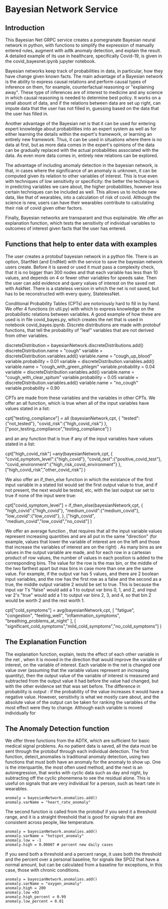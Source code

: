 # Bayesian Network Service

## Introduction

This Bayesian Net GRPC service creates a pomegranate Bayesian neural network in python, with functions to simplify the expression of manually entered rules, augment with adtk anomaly detection, and explain the result. A detailed example of its use in healthcare, specifically Covid-19, is given in the covid_bayesnet.ipynb jupyter notebook.  

Bayesian networks keep track of probabilities in data, in particular, how they have change given known facts.  The main advantage of a Bayesian network is the ability to express causal relations and perform causal types of inference on them, for example, counterfactual reasoning or "explaining away".  These type of inferences are of interest to medicine and any science in which causal reasoning is needed to determine best policy.  It works on a small abount of data, and if the relations between data are set up right, can impute data that the user has not filled in, guessing based on the data that the user has filled in.

Another advantage of the Bayesian net is that it can be used for entering expert knowledge about probabilities into an expert system as well as for either learning the details within the expert's framework, or learning an entirely new framework.  Thus, it can be used in situations where there is no data at first, but as more data comes in the expert's opinions of the data can be gradually replaced with the actual probabilities associated with the data.  As even more data comes in, entirely new relations can be explored.

The advantage of including anomaly detection in the bayesian network, is that, in cases where the significance of an anomaly is unknown, it can be computed given its relation to other variables of interest.  This is true even with techniques of low sensitivity or specificity:  the better the technique is in predicting variables we care about,  the higher probabilities, however less certain techniques can be included as well.  This allows us to include new data, like that of wearables, into a calculation of risk of covid.  Although  the science is new, users can have their wearables contribute to calculating their risk of covid given other factors.

Finally, Bayesian networks are transparant and thus explainable.  We offer an explanation function, which tests the sensitivity of individual variables to outcomes of interest given facts that the user has entered.  



## Functions that help to enter data with examples

The user creates a protobuf bayesian network in a python file.  There is an option, StartNet (and EndNet) with the service to save the bayesian network users create.  Before it is saved  or used it must pass a complexity check, that it is no bigger than 300 nodes and that each variable has less than 10 values, and depends on 4 or fewer other variables for speeds sake. Then the user can add evidence and query values of interest on the saved net with AskNet.  There is a stateless version in which the net is not saved, but has to be reconstructed with every query, StatelessNet.  

Conditional Probability Tables (CPTs) are notoriously hard to fill in by hand.  We offer 4 functions (in util.py)  with which to express knowledge on the probabilistic relations between variables. A good example of how these are used is in file covid_bayes.py, which creates the net that is used in notebook covid_bayes.ipynb.  Discrete distributions are made with protobuf functions, that tell the probability of "leaf" variables that are not derived from other variables.  

discreteDistribution = bayesianNetwork.discreteDistributions.add()
	discreteDistribution.name = "cough"
	variable = discreteDistribution.variables.add()
	variable.name = "cough_up_blood"
	variable.probability = 0.01
	variable = discreteDistribution.variables.add()
	variable.name = "cough_with_green_phlegm"
	variable.probability = 0.04
	variable = discreteDistribution.variables.add()
	variable.name = "cough_with_clear_spitum"
	variable.probability = 0.05
	variable = discreteDistribution.variables.add()
	variable.name = "no_cough"
	variable.probability = 0.90



CPTs are made from these variables and the variables in other CPTs.  We offer an all function, which is true when all of the input variables have values stated in a list:  

cpt["testing_compliance"] = all (bayesianNetwork,cpt,
        {
        "tested":{"not_tested"},
        "covid_risk":{"high_covid_risk"}
        },
        ["poor_testing_compliance","testing_compliance"]
        )



and an any function that is true if any of the input variables have values stated in a list:  

cpt["high_covid_risk"] =any(bayesianNetwork,cpt,
		{
		"covid_symptom_level":{"high_covid"},
		"covid_test":{"positive_covid_test"},
		"covid_environment":{"high_risk_covid_environment"}
		},
		["high_covid_risk","other_covid_risk"]
		)


We also offer an if_then_else function in which the existance of the first input variable in a stated list would set the first output value to true, and if not present, the next would be tested, etc, with the last output var set to true if none of the input were true:

cpt["covid_symptom_level"] = if_then_else(bayesianNetwork,cpt,
		{
		"high_covid":{"high_covid"},
		"medium_covid":{"medium_covid"},
		"low_covid":{"low_covid"},
		},
		["high_covid", "medium_covid","low_covid","no_covid"]
		) 


We offer an average function , that requires that all the input variable values represent increasing quantities and  are all put in the same "direction"  (for example, values that lower the variable of interest are on the left and those that increase the variables of interest are on the right) .  As many bins as are values in the output variable are made, and for each row in a cartesian product of row values, the number of values in each position is added to the corresponding bins.  The value for the row is the max bin, or the middle of the two farthest apart but max bins in case more than one are the same value.  For example, if the output var has 5 values, and there are 2 boolean input variables, and the row has the first row as a false and the second as a true, the middle output variable 2  would be set to true.  This is because the input var 1's "false" would add a 1 to output var bins 0, 1, and 2, and input var 2's "true" would add a 1 to output var bins 2, 3, and 4, so that bin 2 would be worth 2 and the rest worth 1.  

cpt["cold_symptoms"] = avg(bayesianNetwork,cpt,
	[
	"fatigue",
	"congestion",
	"feeling_well",
	"inflammation_symptoms",
	"breathing_problems_at_night"
	],
	[ "significant_cold_symptoms","mild_cold_symptoms","no_cold_symptoms"]
	)
	
	
	
## The Explanation Function

The explanation function, explain, tests the effect of each other variable in the net , when it is moved in the direction that would improve the variable of interest, on the variable of interest.  Each variable in the net is changed one value over (assuming that the variable values represent an increasing quantity), then the output value of the variable of interest is measured and subtracted from the output value it had before the value had changed, but with the other evidence set that was set before.  The difference in probability is output :  if the probability of the value increases it would have a negative value.  However, sensitivity is what we mostly care about, and the absolute value of the output can be taken for ranking the variables of the most effect were they to change.  Although each variable is moved individually for 


## The Anomaly Detection function

We offer three functions from the ADTK, which are sufficient for basic medical signal problems.  As no patient data is saved, all the data must be sent through the protobuf through each individual detection. The first function, detect_anomalies is traditional anomaly detection, using two functions that must both have an anomaly for the anomaly to show up.    One is the interquartile, the most often used method, and the next is an autoregression, that works with cyclic data such as day and night, by subtracting off the cyclic phonemena to see the residual alone.  This is useful on signals that are very individual for a person, such as heart rate in wearables.  


	anomaly = bayesianNetwork.anomalies.add()
	anomaly.varName = "heart_rate_anomaly"
	

The second function is called from the protobuf if you send it a threshold range, and it is a straight threshold that is good for signals that are consistent across people, like temperature.  


	anomaly = bayesianNetwork.anomalies.add()
	anomaly.varName = "hotspot_anomaly"
	anomaly.low = -1
	anomaly.high = 0.00007 # percent new daily cases

If you send both a threshold and a percent range, it uses both the threshold and the percent over a personal baseline, for signals like SPO2 that have a normal amount, but can be calculated from a baseline for exceptions, in this case, those with chronic conditions.  


	anomaly = bayesianNetwork.anomalies.add()
	anomaly.varName = "oxygen_anomaly"
	anomaly.high = 200
	anomaly.low =93
	anomaly.high_percent = 0.99
	anomaly.low_percent = 0.01
	
